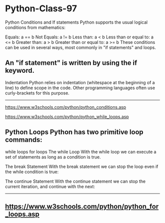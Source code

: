 # Python-Class-97

Python Conditions and If statements
Python supports the usual logical conditions from mathematics:

Equals: a == b
Not Equals: a != b
Less than: a < b
Less than or equal to: a <= b
Greater than: a > b
Greater than or equal to: a >= b
These conditions can be used in several ways, most commonly in "if statements" and loops.

An "if statement" is written by using the if keyword.
-----------------------------------------------------------
Indentation
Python relies on indentation (whitespace at the beginning of a line) to define scope in the code. Other programming languages often use curly-brackets for this purpose.

--------------------------------------------
https://www.w3schools.com/python/python_conditions.asp



https://www.w3schools.com/python/python_while_loops.asp



Python Loops
Python has two primitive loop commands:
-----------------------------------------------------
while loops
for loops
The while Loop
With the while loop we can execute a set of statements as long as a condition is true.


The break Statement
With the break statement we can stop the loop even if the while condition is true:


The continue Statement
With the continue statement we can stop the current iteration, and continue with the next:

----------------------------------------------
https://www.w3schools.com/python/python_for_loops.asp
---------------------------------
